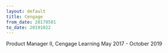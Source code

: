 ```yaml
---
layout: default
title: Cengage
from_date: 20170501
to_date: 20191022
---
```

Product Manager II, Cengage Learning May 2017 - October 2019